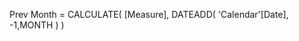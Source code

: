 Prev Month = 
CALCULATE(
          [Measure], 
          DATEADD(
                  'Calendar'[Date],
                  -1,MONTH
                  )
        )
